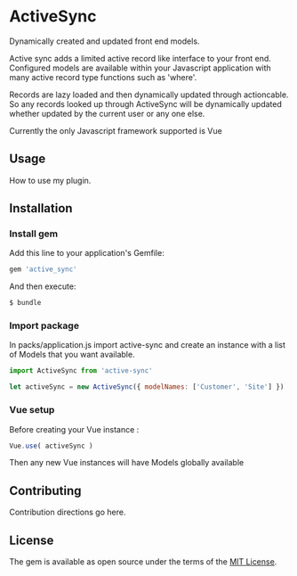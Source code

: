 # ActiveSync
Dynamically created and updated front end models. 

Active sync adds a limited active record like interface to your front end. Configured models are available 
within your Javascript application with many active record type functions such as 'where'.

Records are lazy loaded and then dynamically updated through actioncable. So any records looked up
through ActiveSync will be dynamically updated whether updated by the current user or any one else.

Currently the only Javascript framework supported is Vue

## Usage
How to use my plugin.

## Installation

### Install gem
Add this line to your application's Gemfile:

```ruby
gem 'active_sync'
```

And then execute:
```bash
$ bundle
```

### Import package
In packs/application.js import active-sync and create an instance with a list of Models that you
want available.

```javascript
import ActiveSync from 'active-sync'

let activeSync = new ActiveSync({ modelNames: ['Customer', 'Site'] })
```

### Vue setup

Before creating your Vue instance :

```javascript
Vue.use( activeSync )
```

Then any new Vue instances will have Models globally available

## Contributing
Contribution directions go here.

## License
The gem is available as open source under the terms of the [MIT License](http://opensource.org/licenses/MIT).
